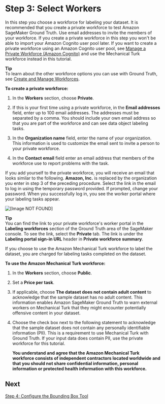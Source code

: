 # Step 3: Select Workers<a name="sms-getting-started-step3"></a>

In this step you choose a workforce for labeling your dataset\. It is recommended that you create a private workforce to test Amazon SageMaker Ground Truth\. Use email addresses to invite the members of your workforce\. If you create a private workforce in this step you won't be able to import your Amazon Cognito user pool later\. If you want to create a private workforce using an Amazon Cognito user pool, see [Manage a Private Workforce \(Amazon Cognito\)](sms-workforce-management-private.md) and use the Mechanical Turk workforce instead in this tutorial\.

**Tip**  
To learn about the other workforce options you can use with Ground Truth, see [Create and Manage Workforces](sms-workforce-management.md)\. 

**To create a private workforce:**

1. In the **Workers** section, choose **Private**\.

1. If this is your first time using a private workforce, in the **Email addresses** field, enter up to 100 email addresses\. The addresses must be separated by a comma\. You should include your own email address so that you are part of the workforce and can see data object labeling tasks\.

1. In the **Organization name** field, enter the name of your organization\. This information is used to customize the email sent to invite a person to your private workforce\.

1. In the **Contact email** field enter an email address that members of the workforce use to report problems with the task\.

If you add yourself to the private workforce, you will receive an email that looks similar to the following\. **Amazon, Inc\.** is replaced by the organization you enter in step 3 of the preceding procedure\. Select the link in the email to log in using the temporary password provided\. If prompted, change your password\. When you successfully log in, you see the worker portal where your labeling tasks appear\.

![\[Image NOT FOUND\]](http://docs.aws.amazon.com/sagemaker/latest/dg/images/sms/worker_portal_invite.png)

**Tip**  
You can find the link to your private workforce's worker portal in the **Labeling workforces** section of the Ground Truth area of the SageMaker console\. To see the link, select the **Private** tab\. The link is under the **Labeling portal sign\-in URL** header in **Private workforce summary**\.

If you choose to use the Amazon Mechanical Turk workforce to label the dataset, you are charged for labeling tasks completed on the dataset\.

**To use the Amazon Mechanical Turk workforce:**

1. In the **Workers** section, choose **Public**\.

1. Set a **Price per task**\.

1. If applicable, choose **The dataset does not contain adult content** to acknowledge that the sample dataset has no adult content\. This information enables Amazon SageMaker Ground Truth to warn external workers on Mechanical Turk that they might encounter potentially offensive content in your dataset\.

1. Choose the check box next to the following statement to acknowledge that the sample dataset does not contain any personally identifiable information \(PII\)\. This is a requirement to use Mechanical Turk with Ground Truth\. If your input data does contain PII, use the private workforce for this tutorial\. 

   **You understand and agree that the Amazon Mechanical Turk workforce consists of independent contractors located worldwide and that you should not share confidential information, personal information or protected health information with this workforce\.**

## Next<a name="step3-next"></a>

[Step 4: Configure the Bounding Box Tool](sms-getting-started-step4.md)
